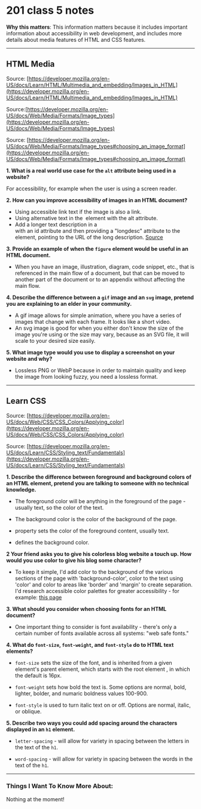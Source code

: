 # 201 class 5 notes


**Why this matters**: This information matters because it includes important information about accessibility in web development, and includes more details about media features of HTML and CSS features.

------------------------------------

## HTML Media

Source: [https://developer.mozilla.org/en-US/docs/Learn/HTML/Multimedia_and_embedding/Images_in_HTML](https://developer.mozilla.org/en-US/docs/Learn/HTML/Multimedia_and_embedding/Images_in_HTML)

Source:[https://developer.mozilla.org/en-US/docs/Web/Media/Formats/Image_types](https://developer.mozilla.org/en-US/docs/Web/Media/Formats/Image_types)

Source: [https://developer.mozilla.org/en-US/docs/Web/Media/Formats/Image_types#choosing_an_image_format](https://developer.mozilla.org/en-US/docs/Web/Media/Formats/Image_types#choosing_an_image_format)


**1. What is a real world use case for the `alt` attribute being used in a website?**

For accessibility, for example when the user is using a screen reader.

**2. How can you improve accessibility of images in an HTML document?** 

- Using accessible link text if the image is also a link.
- Using alternative text in the <img> element with the alt attribute.
- Add a longer text description in a <div> with an id attribute and then providing a "longdesc" attribute to the <img> element, pointing to the URL of the long description. [Source](https://wishdesk.com/blog/make-images-accessible)

**3. Provide an example of when the `figure` element would be useful in an HTML document.**

- When you have an image, illustration, diagram, code snippet, etc., that is referenced in the main flow of a document, but that can be moved to another part of the document or to an appendix without affecting the main flow.

**4. Describe the difference between a `gif` image and an `svg` image, pretend you are explaining to an elder in your community.**

- A gif image allows for simple animation, where you have a series of images that change with each frame. It looks like a short video.  
- An svg image is good for when you either don't know the size of the image you're using or the size may vary, because as an SVG file, it will scale to your desired size easily.

**5. What image type would you use to display a screenshot on your website and why?**

- Lossless PNG or WebP because in order to maintain quality and keep the image from looking fuzzy, you need a lossless format. 
------------------------------------

## Learn CSS

Source: [https://developer.mozilla.org/en-US/docs/Web/CSS/CSS_Colors/Applying_color](https://developer.mozilla.org/en-US/docs/Web/CSS/CSS_Colors/Applying_color)

Source: [https://developer.mozilla.org/en-US/docs/Learn/CSS/Styling_text/Fundamentals](https://developer.mozilla.org/en-US/docs/Learn/CSS/Styling_text/Fundamentals)

**1. Describe the difference between foreground and background colors of an HTML element, pretend you are talking to someone with no technical knowledge.**

- The foreground color will be anything in the foreground of the page - usually text, so the color of the text.
- The background color is the color of the background of the page.

- <color> property sets the color of the foreground content, usually text.
- <background-color> defines the background color. 

**2 Your friend asks you to give his colorless blog website a touch up. How would you use color to give his blog some character?**

- To keep it simple, I'd add color to the background of the various sections of the page with 'background-color', color to the text using 'color' and color to areas like 'border' and 'margin' to create separation. I'd research accessible color palettes for greater accessibility - for example: [this page](https://venngage.com/tools/accessible-color-palette-generator)

**3. What should you consider when choosing fonts for an HTML document?**

- One important thing to consider is font availability - there's only a certain number of fonts available across all systems: "web safe fonts."

**4. What do `font-size`, `font-weight`, and `font-style` do to HTML text elements?**

- `font-size` sets the size of the font, and is inherited from a given element's parent element, which starts with the root element <html>, in which the default is 16px.

- `font-weight` sets how bold the text is. Some options are normal, bold, lighter, bolder, and numaric boldness values 100-900.

- `font-style` is used to turn italic text on or off. Options are normal, italic, or oblique.

**5. Describe two ways you could add spacing around the characters displayed in an `h1` element.**

- `letter-spacing` - will allow for variety in spacing between the letters in the text of the `h1`.

- `word-spacing` - will allow for variety in spacing between the words in the text of the `h1`.


------------------------------------
### Things I Want To Know More About:
Nothing at the moment!
